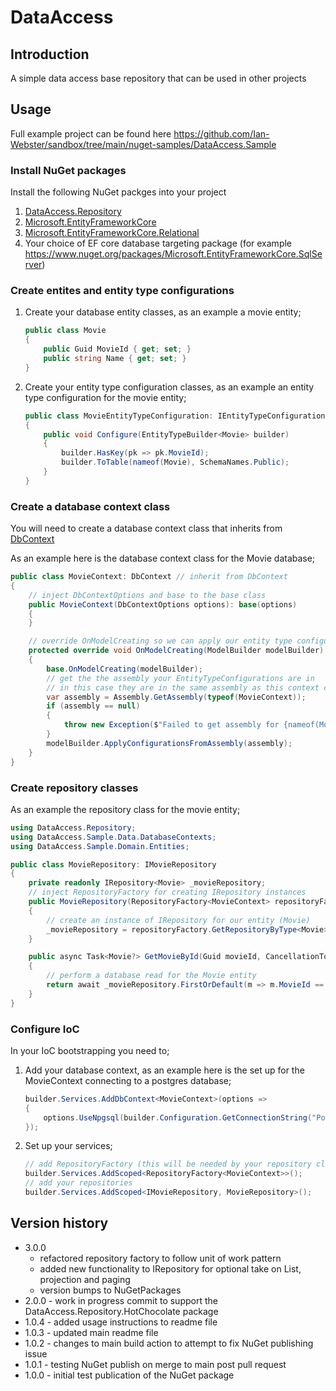 # DataAccess

## Introduction

A simple data access base repository that can be used in other projects

## Usage

Full example project can be found here https://github.com/Ian-Webster/sandbox/tree/main/nuget-samples/DataAccess.Sample

### Install NuGet packages

Install the following NuGet packges into your project
1. [DataAccess.Repository](https://github.com/Ian-Webster/DataAccess/pkgs/nuget/DataAccess.Repository)
2. [Microsoft.EntityFrameworkCore](https://www.nuget.org/packages/Microsoft.EntityFrameworkCore/7.0.0)
3. [Microsoft.EntityFrameworkCore.Relational](https://www.nuget.org/packages/Microsoft.EntityFrameworkCore.Relational/7.0.0)
4. Your choice of EF core database targeting package (for example https://www.nuget.org/packages/Microsoft.EntityFrameworkCore.SqlServer)

### Create entites and entity type configurations

1. Create your database entity classes, as an example a movie entity;
	```csharp
	public class Movie
	{
		public Guid MovieId { get; set; }
		public string Name { get; set; }
	}
	```
2. Create your entity type configuration classes, as an example an entity type configuration for the movie entity;
	```csharp
	public class MovieEntityTypeConfiguration: IEntityTypeConfiguration<Movie>
	{
		public void Configure(EntityTypeBuilder<Movie> builder)
		{
			builder.HasKey(pk => pk.MovieId);
			builder.ToTable(nameof(Movie), SchemaNames.Public);
		}
	}
	```

### Create a database context class

You will need to create a database context class that inherits from [DbContext](https://learn.microsoft.com/en-us/dotnet/api/system.data.entity.dbcontext?view=entity-framework-6.2.0)

As an example here is the database context class for the Movie database;

```csharp
public class MovieContext: DbContext // inherit from DbContext
{
	// inject DbContextOptions and base to the base class
    public MovieContext(DbContextOptions options): base(options)
    {        
    }

	// override OnModelCreating so we can apply our entity type configurations
    protected override void OnModelCreating(ModelBuilder modelBuilder)
    {
        base.OnModelCreating(modelBuilder);
		// get the the assembly your EntityTypeConfigurations are in
		// in this case they are in the same assembly as this context class
        var assembly = Assembly.GetAssembly(typeof(MovieContext));
        if (assembly == null)
        {
            throw new Exception($"Failed to get assembly for {nameof(MovieContext)}");
        }       
        modelBuilder.ApplyConfigurationsFromAssembly(assembly);
    }
}
```

### Create repository classes

As an example the repository class for the movie entity;

```csharp
using DataAccess.Repository;
using DataAccess.Sample.Data.DatabaseContexts;
using DataAccess.Sample.Domain.Entities;

public class MovieRepository: IMovieRepository
{
    private readonly IRepository<Movie> _movieRepository;
	// inject RepositoryFactory for creating IRepository instances
    public MovieRepository(RepositoryFactory<MovieContext> repositoryFactory)
    {
		// create an instance of IRepository for our entity (Movie)
        _movieRepository = repositoryFactory.GetRepositoryByType<Movie>();
    }

    public async Task<Movie?> GetMovieById(Guid movieId, CancellationToken token)
    {
		// perform a database read for the Movie entity
        return await _movieRepository.FirstOrDefault(m => m.MovieId == movieId, token);
    }
}
```

### Configure IoC

In your IoC bootstrapping you need to;
1. Add your database context, as an example here is the set up for the MovieContext connecting to a postgres database;
	```csharp
	builder.Services.AddDbContext<MovieContext>(options =>
	{
		options.UseNpgsql(builder.Configuration.GetConnectionString("PostgresConnection"));
	});
	```
2. Set up your services;
	```csharp
	// add RepositoryFactory (this will be needed by your repository class)
	builder.Services.AddScoped<RepositoryFactory<MovieContext>>();
	// add your repositories
	builder.Services.AddScoped<IMovieRepository, MovieRepository>();
	```


## Version history

- 3.0.0
	- refactored repository factory to follow unit of work pattern
	- added new functionality to IRepository for optional take on List, projection and paging
	- version bumps to NuGetPackages
- 2.0.0 - work in progress commit to support the DataAccess.Repository.HotChocolate package
- 1.0.4 - added usage instructions to readme file
- 1.0.3 - updated main readme file
- 1.0.2 - changes to main build action to attempt to fix NuGet publishing issue
- 1.0.1 - testing NuGet publish on merge to main post pull request
- 1.0.0 - initial test publication of the NuGet package
